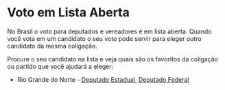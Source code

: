 # Voto em Lista Aberta

No Brasil o voto para deputados e vereadores é em lista aberta.
Quando você vota em um candidato o seu voto pode servir para eleger outro candidato da mesma coligação.

Procure o seu candidato na lista e veja quais são os favoritos da coligação ou partido que você ajudará a eleger:

 + Rio Grande do Norte - [Deputado Estadual](rn-estadual.md), [Deputado Federal](rn-federal.md)
